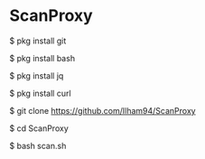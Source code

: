 # ScanProxy


$ pkg install git  


$ pkg install bash 


$ pkg install jq 


$ pkg install curl 


$ git clone https://github.com/Ilham94/ScanProxy


$ cd ScanProxy


$ bash scan.sh 
